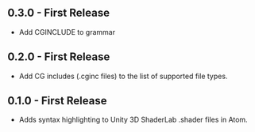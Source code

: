 ## 0.3.0 - First Release
* Add CGINCLUDE to grammar

## 0.2.0 - First Release
* Add CG includes (.cginc files) to the list of supported file types.

## 0.1.0 - First Release
* Adds syntax highlighting to Unity 3D ShaderLab .shader files in Atom.
